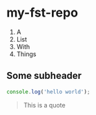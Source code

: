 # my-fst-repo


1) A 
1) List 
1) With 
1) Things

## Some subheader

```js
console.log('hello world');
```

>This is a quote 